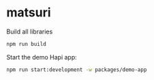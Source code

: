 # matsuri

Build all libraries

```sh
npm run build
```

Start the demo Hapi app:

```sh
npm run start:development -w packages/demo-app
```